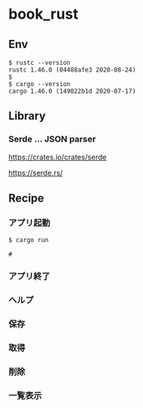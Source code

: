 # book_rust

## Env
```
$ rustc --version
rustc 1.46.0 (04488afe3 2020-08-24)
$
$ cargo --version
cargo 1.46.0 (149022b1d 2020-07-17)
```

## Library
### Serde ... JSON parser
https://crates.io/crates/serde

https://serde.rs/

## Recipe
### アプリ起動
```
$ cargo run

#
```

### アプリ終了

### ヘルプ

### 保存

### 取得

### 削除

### 一覧表示
